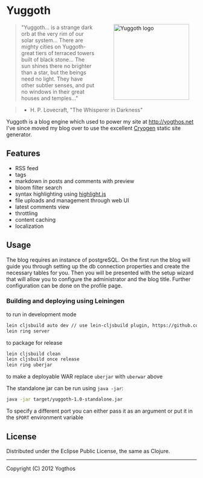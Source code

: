 # Yuggoth

<img src="https://raw.github.com/yogthos/yuggoth/master/logo.png"
 style="margin-left:50px;"
 hspace="20"
 alt="Yuggoth logo" title="a strange dark orb" align="right" width="200" height="200"/>

>"Yuggoth... is a strange dark orb at the very rim of our solar system...
>There are mighty cities on Yuggoth-great tiers of terraced towers built of black stone...
>The sun shines there no brighter than a star, but the beings need no light.
>They have other subtler senses, and put no windows in their great houses and temples..."

> - H. P. Lovecraft, &quot;The Whisperer in Darkness&quot;


Yuggoth is a blog engine which used to power my site at http://yogthos.net I've since moved my blog over to use the excellent [Cryogen](https://github.com/lacarmen/cryogen) static site generator.

## Features

* RSS feed
* tags
* markdown in posts and comments with preview
* bloom filter search
* syntax highlighting using [highlight.js](https://highlightjs.org/)
* file uploads and management through web UI
* latest comments view
* throttling
* content caching
* localization

## Usage

The blog requires an instance of postgreSQL. On the first run the blog will guide you through setting up
the db connection properties and create the necessary tables for you. Then you will be presented with the
setup wizard that will allow you to configure the administrator and the blog title. Further configuration
can be done on the profile page.

### Building and deploying using Leiningen

to run in development mode
```bash
lein cljsbuild auto dev // use lein-cljsbuild plugin, https://github.com/emezeske/lein-cljsbuild
lein ring server
```

to package for release
```bash
lein cljsbuild clean
lein cljsbuild once release
lein ring uberjar
```

to make a deployable WAR replace `uberjar` with `uberwar` above

The standalone jar can be run using `java -jar`:

```bash
java -jar target/yuggoth-1.0-standalone.jar
```

To specify a different port you can either pass it as an argument or put it in the `$PORT` environment variable


## License

Distributed under the Eclipse Public License, the same as Clojure.

***
Copyright (C) 2012 Yogthos

